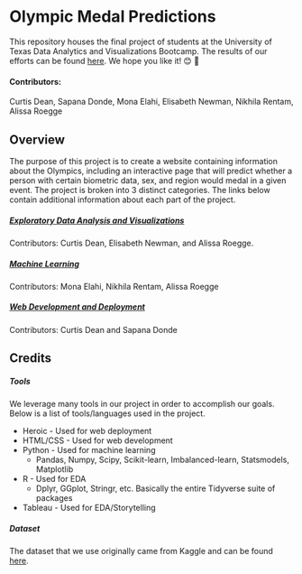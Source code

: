 # Olympic Medal Predictions
This repository houses the final project of students at the University of Texas Data Analytics and Visualizations Bootcamp. The results of our efforts can be found [here](https://olympic-medal-predictions.herokuapp.com/). We hope you like it! :blush: :tada:

#### Contributors:

Curtis Dean, Sapana Donde, Mona Elahi, Elisabeth Newman, Nikhila Rentam, Alissa Roegge

## Overview

The purpose of this project is to create a website containing information about the Olympics, including an interactive page that will predict whether a person with certain biometric data, sex, and region would medal in a given event. The project is broken into 3 distinct categories. The links below contain additional information about each part of the project.

##### [Exploratory Data Analysis and Visualizations](https://github.com/cdeanatx/Olympic_Medal_Predictions/tree/main/exploratory_data_analysis)

Contributors: Curtis Dean, Elisabeth Newman, and Alissa Roegge. 

##### [Machine Learning](https://github.com/cdeanatx/Olympic_Medal_Predictions/tree/main/machine_learning)

Contributors: Mona Elahi, Nikhila Rentam, Alissa Roegge

##### [Web Development and Deployment](https://github.com/cdeanatx/Olympic_Medal_Predictions/tree/main/webdev)

Contributors: Curtis Dean and Sapana Donde

## Credits

##### Tools

We leverage many tools in our project in order to accomplish our goals. Below is a list of tools/languages used in the project.

- Heroic - Used for web deployment
- HTML/CSS - Used for web development
- Python - Used for machine learning
  - Pandas, Numpy, Scipy, Scikit-learn, Imbalanced-learn, Statsmodels, Matplotlib
- R - Used for EDA
  - Dplyr, GGplot, Stringr, etc. Basically the entire Tidyverse suite of packages
- Tableau - Used for EDA/Storytelling

##### Dataset

The dataset that we use originally came from Kaggle and can be found [here](https://www.kaggle.com/heesoo37/120-years-of-olympic-history-athletes-and-results).

